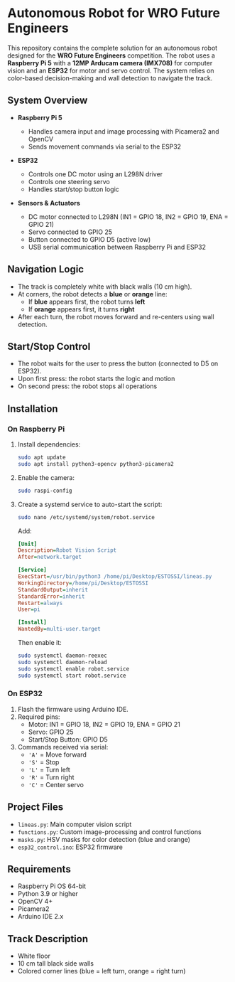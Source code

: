 # Autonomous Robot for WRO Future Engineers

This repository contains the complete solution for an autonomous robot designed for the **WRO Future Engineers** competition. The robot uses a **Raspberry Pi 5** with a **12MP Arducam camera (IMX708)** for computer vision and an **ESP32** for motor and servo control. The system relies on color-based decision-making and wall detection to navigate the track.

## System Overview

- **Raspberry Pi 5**
  - Handles camera input and image processing with Picamera2 and OpenCV
  - Sends movement commands via serial to the ESP32

- **ESP32**
  - Controls one DC motor using an L298N driver
  - Controls one steering servo
  - Handles start/stop button logic

- **Sensors & Actuators**
  - DC motor connected to L298N (IN1 = GPIO 18, IN2 = GPIO 19, ENA = GPIO 21)
  - Servo connected to GPIO 25
  - Button connected to GPIO D5 (active low)
  - USB serial communication between Raspberry Pi and ESP32

## Navigation Logic

- The track is completely white with black walls (10 cm high).
- At corners, the robot detects a **blue** or **orange** line:
  - If **blue** appears first, the robot turns **left**
  - If **orange** appears first, it turns **right**
- After each turn, the robot moves forward and re-centers using wall detection.

## Start/Stop Control

- The robot waits for the user to press the button (connected to D5 on ESP32).
- Upon first press: the robot starts the logic and motion
- On second press: the robot stops all operations

## Installation

### On Raspberry Pi

1. Install dependencies:

   ```bash
   sudo apt update
   sudo apt install python3-opencv python3-picamera2
   ```

2. Enable the camera:

   ```bash
   sudo raspi-config
   ```

3. Create a systemd service to auto-start the script:

   ```bash
   sudo nano /etc/systemd/system/robot.service
   ```

   Add:

   ```ini
   [Unit]
   Description=Robot Vision Script
   After=network.target

   [Service]
   ExecStart=/usr/bin/python3 /home/pi/Desktop/ESTOSSI/lineas.py
   WorkingDirectory=/home/pi/Desktop/ESTOSSI
   StandardOutput=inherit
   StandardError=inherit
   Restart=always
   User=pi

   [Install]
   WantedBy=multi-user.target
   ```

   Then enable it:

   ```bash
   sudo systemctl daemon-reexec
   sudo systemctl daemon-reload
   sudo systemctl enable robot.service
   sudo systemctl start robot.service
   ```

### On ESP32

1. Flash the firmware using Arduino IDE.
2. Required pins:
   - Motor: IN1 = GPIO 18, IN2 = GPIO 19, ENA = GPIO 21
   - Servo: GPIO 25
   - Start/Stop Button: GPIO D5
3. Commands received via serial:
   - `'A'` = Move forward
   - `'S'` = Stop
   - `'L'` = Turn left
   - `'R'` = Turn right
   - `'C'` = Center servo

## Project Files

- `lineas.py`: Main computer vision script
- `functions.py`: Custom image-processing and control functions
- `masks.py`: HSV masks for color detection (blue and orange)
- `esp32_control.ino`: ESP32 firmware

## Requirements

- Raspberry Pi OS 64-bit
- Python 3.9 or higher
- OpenCV 4+
- Picamera2
- Arduino IDE 2.x

## Track Description

- White floor
- 10 cm tall black side walls
- Colored corner lines (blue = left turn, orange = right turn)